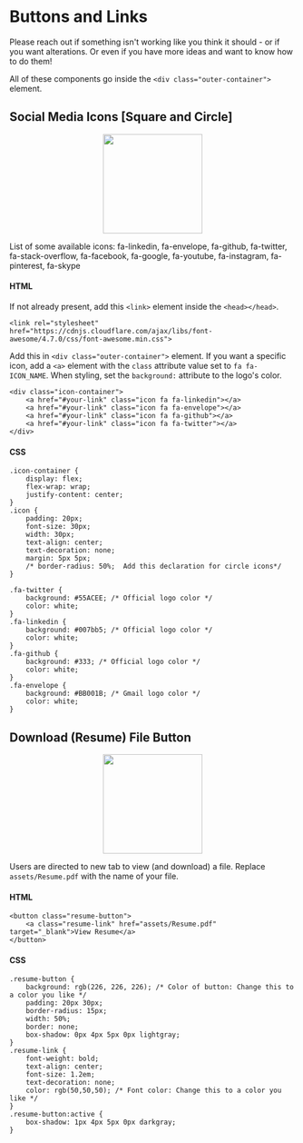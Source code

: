 # Buttons and Links

Please reach out if something isn't working like you think it should - or if you want alterations. Or even if you have more ideas and want to know how to do them!

All of these components go inside the `<div class="outer-container">` element.

## Social Media Icons [Square and Circle]
<p align="center">
  <img height="175px" src="https://user-images.githubusercontent.com/43857043/145339040-b306b82d-ff2e-4cd7-bf78-02c6d12cc73c.png">
</p>

List of some available icons: fa-linkedin, fa-envelope, fa-github, fa-twitter, fa-stack-overflow, fa-facebook, fa-google, fa-youtube, fa-instagram, fa-pinterest, fa-skype

#### HTML

If not already present, add this `<link>` element inside the `<head></head>`.
```
<link rel="stylesheet" href="https://cdnjs.cloudflare.com/ajax/libs/font-awesome/4.7.0/css/font-awesome.min.css">
```
Add this in `<div class="outer-container">` element. If you want a specific icon, add a `<a>` element with the `class` attribute value set to `fa fa-ICON_NAME`. When styling, set the `background:` attribute to the logo's color.
```
<div class="icon-container">
    <a href="#your-link" class="icon fa fa-linkedin"></a>
    <a href="#your-link" class="icon fa fa-envelope"></a>
    <a href="#your-link" class="icon fa fa-github"></a>
    <a href="#your-link" class="icon fa fa-twitter"></a>
</div>
```

#### CSS
```
.icon-container {
    display: flex;
    flex-wrap: wrap;
    justify-content: center;
}
.icon {
    padding: 20px;
    font-size: 30px;
    width: 30px;
    text-align: center;
    text-decoration: none;
    margin: 5px 5px;
    /* border-radius: 50%;  Add this declaration for circle icons*/
}
```
```
.fa-twitter {
    background: #55ACEE; /* Official logo color */
    color: white;
}
.fa-linkedin {
    background: #007bb5; /* Official logo color */
    color: white;
}
.fa-github {
    background: #333; /* Official logo color */
    color: white;
}
.fa-envelope {
    background: #BB001B; /* Gmail logo color */
    color: white;
}
```

## Download (Resume) File Button
<p align="center">
  <img height="175px" src="https://user-images.githubusercontent.com/43857043/145326216-2302bea8-a5cb-4f41-aa3e-94b0979c29d1.png">
</p>

Users are directed to new tab to view (and download) a file. Replace `assets/Resume.pdf` with the name of your file.
#### HTML
```
<button class="resume-button">
    <a class="resume-link" href="assets/Resume.pdf" target="_blank">View Resume</a>
</button>
```
#### CSS
```
.resume-button {
    background: rgb(226, 226, 226); /* Color of button: Change this to a color you like */
    padding: 20px 30px;
    border-radius: 15px;
    width: 50%;
    border: none;
    box-shadow: 0px 4px 5px 0px lightgray;
}
.resume-link {
    font-weight: bold;
    text-align: center;
    font-size: 1.2em;
    text-decoration: none;
    color: rgb(50,50,50); /* Font color: Change this to a color you like */
}
.resume-button:active {
    box-shadow: 1px 4px 5px 0px darkgray;
}
```
